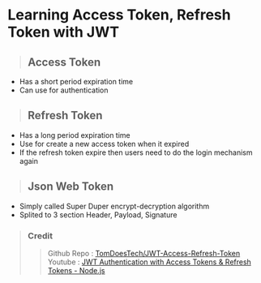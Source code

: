 # Learning Access Token, Refresh Token with JWT #

> ## Access Token
- Has a short period expiration time
- Can use for authentication

> ## Refresh Token
- Has a long period expiration time
- Use for create a new access token when it expired
- If the refresh token expire then users need to do the login mechanism again

> ## Json Web Token
- Simply called Super Duper encrypt-decryption algorithm
- Splited to 3 section Header, Payload, Signature

> ### Credit
> > Github Repo : [TomDoesTech/JWT-Access-Refresh-Token](https://github.com/TomDoesTech/JWT-Access-Refresh-Tokens) <br>
> Youtube : [JWT Authentication with Access Tokens & Refresh Tokens - Node.js](https://www.youtube.com/watch?v=XYjOteYbCMo&t=378s)